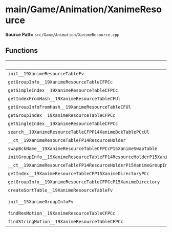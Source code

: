 # main/Game/Animation/XanimeResource

**Source Path:** `src/Game/Animation/XanimeResource.cpp`

## Functions

| Name | Address | Match % |
|------|---------|---------|
| `init__19XanimeResourceTableFv` | `0x8001C4D4` | :x: (0.0%) |
| `getGroupInfo__19XanimeResourceTableCFPCc` | `0x8001C508` | :x: (0.0%) |
| `getSimpleIndex__19XanimeResourceTableCFPCc` | `0x8001C5C4` | :x: (0.0%) |
| `getIndexFromHash__19XanimeResourceTableCFUl` | `0x8001C638` | :x: (0.0%) |
| `getGroupInfoFromHash__19XanimeResourceTableCFUl` | `0x8001C67C` | :x: (0.0%) |
| `getGroupIndex__19XanimeResourceTableCFPCc` | `0x8001C6C4` | :x: (0.0%) |
| `getSingleIndex__19XanimeResourceTableCFPCc` | `0x8001C740` | :x: (0.0%) |
| `search__19XanimeResourceTableCFPP14XanimeBckTablePCcUl` | `0x8001C7C8` | :x: (0.0%) |
| `__ct__19XanimeResourceTableFP14ResourceHolder` | `0x8001C868` | :x: (0.0%) |
| `swapBckName__19XanimeResourceTableCFPCcP15XanimeSwapTable` | `0x8001C904` | :x: (0.0%) |
| `initGroupInfo__19XanimeResourceTableFP14ResourceHolderP15XanimeGroupInfoP13XanimeAuxInfoP13XanimeOfsInfoP14XanimeBckTableP15XanimeBckTable2P15XanimeBckTable3P15XanimeBckTable4P15XanimeSwapTable` | `0x8001C988` | :x: (0.0%) |
| `__ct__19XanimeResourceTableFP14ResourceHolderP15XanimeGroupInfoP13XanimeAuxInfoP13XanimeOfsInfoP14XanimeBckTableP15XanimeBckTable2P15XanimeBckTable3P15XanimeBckTable4P15XanimeSwapTable` | `0x8001CDA8` | :x: (0.0%) |
| `getIndex__19XanimeResourceTableCFP15XanimeDirectoryPCc` | `0x8001CEF4` | :x: (0.0%) |
| `getGroupInfo__19XanimeResourceTableCFPCcP15XanimeDirectory` | `0x8001CF70` | :x: (0.0%) |
| `createSortTable__19XanimeResourceTableFv` | `0x8001D120` | :x: (0.0%) |
| `init__15XanimeGroupInfoFv` | `0x8001D1AC` | :white_check_mark: (100.0%) |
| `findResMotion__19XanimeResourceTableCFPCc` | `0x8001D210` | :x: (0.0%) |
| `findStringMotion__19XanimeResourceTableCFPCc` | `0x8001D27C` | :x: (0.0%) |